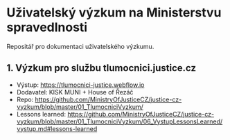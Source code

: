 # Uživatelský výzkum na Ministerstvu spravedlnosti
Repositář pro dokumentaci uživatelského výzkumu.

## 1. Výzkum pro službu tlumocnici.justice.cz
- Výstup: https://tlumocnici-justice.webflow.io
- Dodavatel: KISK MUNI + House of Řezáč
- Repo: https://github.com/MinistryOfJusticeCZ/justice-cz-vyzkum/blob/master/01_TlumocniciVyzkum/
- Lessons learned: https://github.com/MinistryOfJusticeCZ/justice-cz-vyzkum/blob/master/01_TlumocniciVyzkum/06_VystupLessonsLearned/vystup.md#lessons-learned
